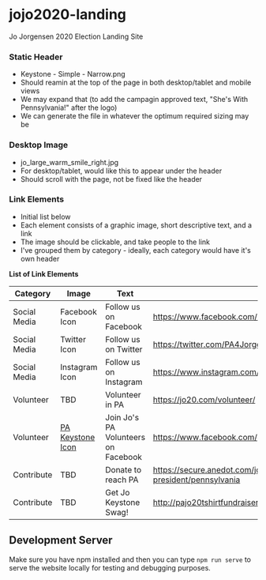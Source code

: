 # jojo2020-landing

Jo Jorgensen 2020 Election Landing Site

### Static Header
  * Keystone - Simple - Narrow.png
  * Should reamin at the top of the page in both desktop/tablet and mobile views
  * We may expand that (to add the campagin approved text, "She's With Pennsylvania!" after the logo)
  * We can generate the file in whatever the optimum required sizing may be
  
### Desktop Image
  * jo_large_warm_smile_right.jpg
  * For desktop/tablet, would like this to appear under the header
  * Should scroll with the page, not be fixed like the header
  
### Link Elements
  * Initial list below
  * Each element consists of a graphic image, short descriptive text, and a link
  * The image should be clickable, and take people to the link
  * I've grouped them by category - ideally, each category would have it's own header

**List of Link Elements**

Category | Image | Text | Link
------------ | ------------ | ------------- | -------------
Social Media | Facebook Icon | Follow us on Facebook | https://www.facebook.com/Keystone4JoJo/
Social Media | Twitter Icon | Follow us on Twitter | https://twitter.com/PA4Jorgensen
Social Media | Instagram Icon | Follow us on Instagram | https://www.instagram.com/pa4jorgensen/
Volunteer | TBD | Volunteer in PA | https://jo20.com/volunteer/
Volunteer | [PA Keystone Icon](https://www.facebook.com/Keystone4JoJo/photos/a.104257921309109/126425769092324/) | Join Jo's PA Volunteers on Facebook| https://www.facebook.com/groups/PennsylvaniaForJorgensen/
Contribute | TBD | Donate to reach PA | https://secure.anedot.com/jo-jorgensen-for-president/pennsylvania
Contribute | TBD | Get Jo Keystone Swag! | http://pajo20tshirtfundraiser.square.site

## Development Server

Make sure you have npm installed and then you can type `npm run serve`
to serve the website locally for testing and debugging purposes.
